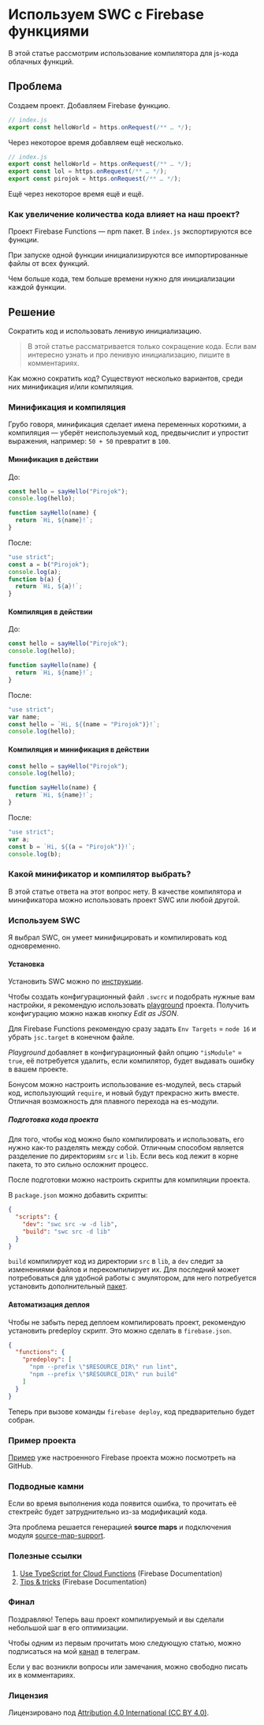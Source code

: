 # Используем SWC с Firebase функциями

В этой статье рассмотрим использование компилятора для js-кода облачных функций.

## Проблема

Создаем проект. Добавляем Firebase функцию.

```js
// index.js
export const helloWorld = https.onRequest(/** … */);
```

Через некоторое время добавляем ещё несколько.

```js
// index.js
export const helloWorld = https.onRequest(/** … */);
export const lol = https.onRequest(/** … */);
export const pirojok = https.onRequest(/** … */);
```

Ещё через некоторое время ещё и ещё.

### Как увеличение количества кода влияет на наш проект?

Проект Firebase Functions — npm пакет. В `index.js` экспортируются все функции.

При запуске одной функции инициализируются все импортированные файлы от всех функций.

Чем больше кода, тем больше времени нужно для инициализации каждой функции.

## Решение

Сократить код и использовать ленивую инициализацию.

> В этой статье рассматривается только сокращение кода. Если вам интересно узнать и про ленивую инициализацию, пишите в комментариях.

Как можно сократить код? Существуют несколько вариантов, среди них минификация и/или компиляция.

### Минификация и компиляция

Грубо говоря, минификация сделает имена переменных короткими, а компиляция — уберёт неиспользуемый код, предвычислит и упростит выражения, например: `50 + 50` превратит в `100`.

#### Минификация в действии

До:

```js
const hello = sayHello("Pirojok");
console.log(hello);

function sayHello(name) {
  return `Hi, ${name}!`;
}
```

После:

```js
"use strict";
const a = b("Pirojok");
console.log(a);
function b(a) {
  return `Hi, ${a}!`;
}
```

#### Компиляция в действии

До:

```js
const hello = sayHello("Pirojok");
console.log(hello);

function sayHello(name) {
  return `Hi, ${name}!`;
}
```

После:

```js
"use strict";
var name;
const hello = `Hi, ${(name = "Pirojok")}!`;
console.log(hello);
```

#### Компиляция и минификация в действии

```js
const hello = sayHello("Pirojok");
console.log(hello);

function sayHello(name) {
  return `Hi, ${name}!`;
}
```

После:

```js
"use strict";
var a;
const b = `Hi, ${(a = "Pirojok")}!`;
console.log(b);
```

### Какой минификатор и компилятор выбрать?

В этой статье ответа на этот вопрос нету. В качестве компилятора и минификатора можно использовать проект SWC или любой другой.

### Используем SWC

Я выбрал SWC, он умеет минифицировать и компилировать код одновременно.

#### Установка

Установить SWC можно по [инструкции](https://swc.rs/#overview).

Чтобы создать конфигурационный файл `.swcrc` и подобрать нужные вам настройки, я рекомендую использовать [playground](https://swc.rs/playground) проекта. Получить конфигурацию можно нажав кнопку _Edit as JSON_.

Для Firebase Functions рекомендую сразу задать `Env Targets` = `node 16` и убрать `jsc.target` в конечном файле.

_Playground_ добавляет в конфигурационный файл опцию `"isModule"` = `true`, её потребуется удалить, если компилятор, будет выдавать ошибку в вашем проекте.

Бонусом можно настроить использование es-модулей, весь старый код, использующий `require`, и новый будут прекрасно жить вместе. Отличная возможность для плавного перехода на es-модули.

##### Подготовка кода проекта

Для того, чтобы код можно было компилировать и использовать, его нужно как-то разделять между собой. Отличным способом является разделение по директориям `src` и `lib`. Если весь код лежит в корне пакета, то это сильно осложнит процесс.

После подготовки можно настроить скрипты для компиляции проекта.

В `package.json` можно добавить скрипты:

```json
{
  "scripts": {
    "dev": "swc src -w -d lib",
    "build": "swc src -d lib"
  }
}
```

`build` компилирует код из директории `src` в `lib`, а `dev` следит за изменениями файлов и перекомпилирует их. Для последний может потребоваться для удобной работы с эмулятором, для него потребуется установить дополнительный [пакет](https://swc.rs/docs/usage/cli#--watch--w).

#### Автоматизация деплоя

Чтобы не забыть перед деплоем компилировать проект, рекомендую установить predeploy скрипт. Это можно сделать в `firebase.json`.

```json
{
  "functions": {
    "predeploy": [
      "npm --prefix \"$RESOURCE_DIR\" run lint",
      "npm --prefix \"$RESOURCE_DIR\" run build"
    ]
  }
}
```

Теперь при вызове команды `firebase deploy`, код предварительно будет собран.

### Пример проекта

[Пример](https://github.com/arthurgubaidullin/use-swc-with-firebase-functions) уже настроенного Firebase проекта можно посмотреть на GitHub.

### Подводные камни

Если во время выполнения кода появится ошибка, то прочитать её стектрейс будет затруднительно из-за модификаций кода.

Эта проблема решается генерацией **source maps** и подключения модуля [source-map-support](https://github.com/evanw/node-source-map-support).

### Полезные ссылки

1. [Use TypeScript for Cloud Functions](https://firebase.google.com/docs/functions/typescript) (Firebase Documentation)
1. [Tips & tricks](https://firebase.google.com/docs/functions/tips) (Firebase Documentation)

### Финал

Поздравляю! Теперь ваш проект компилируемый и вы сделали небольшой шаг в его оптимизации.

Чтобы одним из первым прочитать мою следующую статью, можно подписаться на мой [канал](https://t.me/arthur_g_wrotes) в телеграм.

Если у вас возникли вопросы или замечания, можно свободно писать их в комментариях.

### Лицензия

Лицензировано под [Attribution 4.0 International (CC BY 4.0)](https://creativecommons.org/licenses/by/4.0/).
